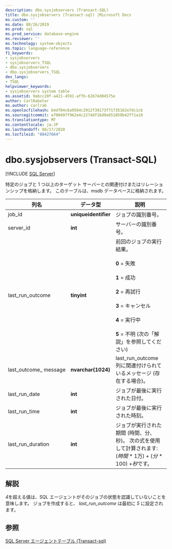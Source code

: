 ```yaml
---
description: dbo.sysjobservers (Transact-SQL)
title: dbo.sysjobservers (Transact-sql) |Microsoft Docs
ms.custom: ''
ms.date: 08/26/2019
ms.prod: sql
ms.prod_service: database-engine
ms.reviewer: ''
ms.technology: system-objects
ms.topic: language-reference
f1_keywords:
- sysjobservers
- sysjobservers_TSQL
- dbo.sysjobservers
- dbo.sysjobservers_TSQL
dev_langs:
- TSQL
helpviewer_keywords:
- sysjobservers system table
ms.assetid: 9abcc20f-a421-4591-affb-62674d04575e
author: CarlRabeler
ms.author: carlrab
ms.openlocfilehash: b4df04c6a9564c2912f39173f71735162e7dc1cb
ms.sourcegitcommit: e700497f962e4c2274df16d9e651059b42ff1a10
ms.translationtype: MT
ms.contentlocale: ja-JP
ms.lasthandoff: 08/17/2020
ms.locfileid: "88427664"
---
```

# <a name="dbosysjobservers-transact-sql"></a>dbo.sysjobservers (Transact-SQL)
[!INCLUDE [SQL Server](../../includes/applies-to-version/sqlserver.md)]

特定のジョブと 1 つ以上のターゲット サーバーとの関連付けまたはリレーションシップを格納します。 このテーブルは、msdb データベースに格納されます。
  
|列名|データ型|説明|  
|-----------------|---------------|-----------------|  
|job_id|**uniqueidentifier**|ジョブの識別番号。|  
|server_id|**int**|サーバーの識別番号。|  
|last_run_outcome|**tinyint**|前回のジョブの実行結果。<br /><br /> **0** = 失敗<br /><br /> **1** = 成功<br /><br /> **2** = 再試行<br /><br /> **3** = キャンセル<br /><br /> **4** = 実行中<br /><br /> **5** = 不明 (次の「解説」を参照してください) |  
|last_outcome_ message|**nvarchar(1024)**|last_run_outcome 列に関連付けられているメッセージ (存在する場合)。|  
|last_run_date|**int**|ジョブが最後に実行された日付。|  
|last_run_time|**int**|ジョブが最後に実行された時刻。|  
|last_run_duration|**int**|ジョブが実行された期間 (時間、分、秒)。 次の式を使用して計算されます: (*時間* \* 1万) + (*分* \* 100) +*秒*です。|  


## <a name="remarks"></a>解説

*4*を超える値は、SQL エージェントがそのジョブの状態を認識していないことを意味します。 ジョブを作成すると、 *last_run_outcome* は最初に *5* に設定されます。


## <a name="see-also"></a>参照

[SQL Server エージェントテーブル &#40;Transact-sql&#41;](../../relational-databases/system-tables/sql-server-agent-tables-transact-sql.md)  
